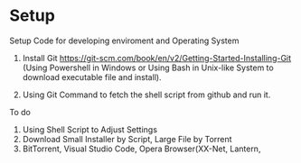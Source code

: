 # Setup
Setup Code for developing enviroment and Operating System </br>

1. Install Git https://git-scm.com/book/en/v2/Getting-Started-Installing-Git (Using Powershell in Windows or Using Bash in Unix-like System to download executable file and install). </br>

2. Using Git Command to fetch the shell script from github and run it. </br>

To do
1. Using Shell Script to Adjust Settings
2. Download Small Installer by Script, Large File by Torrent
3. BitTorrent, Visual Studio Code, Opera Browser(XX-Net, Lantern, 
